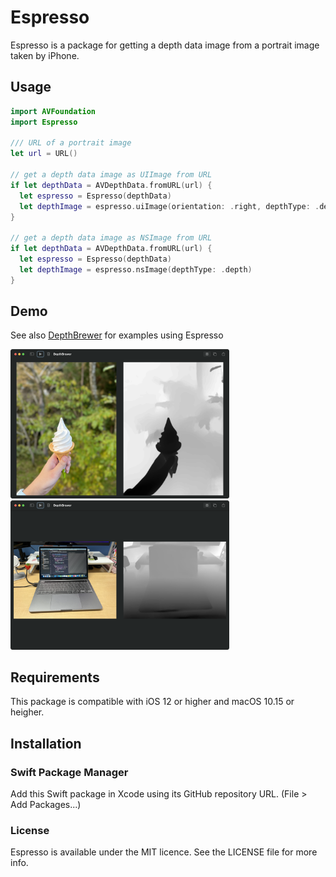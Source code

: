 # Espresso

Espresso is a package for getting a depth data image from a portrait image taken by iPhone.

## Usage

```swift
import AVFoundation
import Espresso

/// URL of a portrait image
let url = URL()

// get a depth data image as UIImage from URL
if let depthData = AVDepthData.fromURL(url) {
  let espresso = Espresso(depthData)
  let depthImage = espresso.uiImage(orientation: .right, depthType: .depth)
}

// get a depth data image as NSImage from URL
if let depthData = AVDepthData.fromURL(url) {
  let espresso = Espresso(depthData)
  let depthImage = espresso.nsImage(depthType: .depth)
}
```

## Demo

See also [DepthBrewer](https://github.com/Shakshi3104/DepthBrewer) for examples using Espresso

<p aline="center">
  <img src="materials/softcream_depth.png" width=350>
  <img src="materials/macbookpro_depth.png" width=350>
</p>



## Requirements

This package is compatible with iOS 12 or higher and macOS 10.15 or heigher.

## Installation
### Swift Package Manager

Add this Swift package in Xcode using its GitHub repository URL. (File > Add Packages...)

### License

Espresso is available under the MIT licence. See the LICENSE file for more info.
